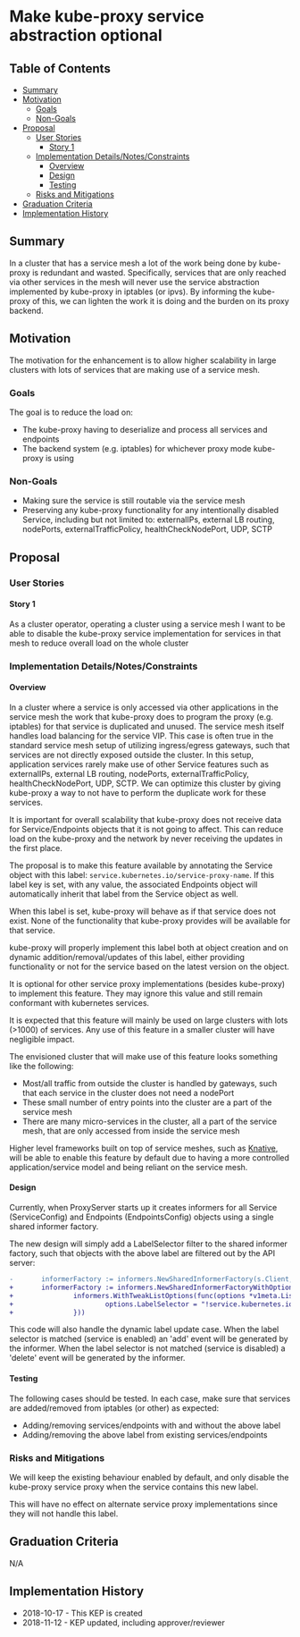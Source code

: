 # Make kube-proxy service abstraction optional

## Table of Contents

<!-- toc -->
- [Summary](#summary)
- [Motivation](#motivation)
  - [Goals](#goals)
  - [Non-Goals](#non-goals)
- [Proposal](#proposal)
  - [User Stories](#user-stories)
    - [Story 1](#story-1)
  - [Implementation Details/Notes/Constraints](#implementation-detailsnotesconstraints)
    - [Overview](#overview)
    - [Design](#design)
    - [Testing](#testing)
  - [Risks and Mitigations](#risks-and-mitigations)
- [Graduation Criteria](#graduation-criteria)
- [Implementation History](#implementation-history)
<!-- /toc -->

## Summary

In a cluster that has a service mesh a lot of the work being done by kube-proxy is redundant and wasted.
Specifically, services that are only reached via other services in the mesh will never use the service abstraction implemented by kube-proxy in iptables (or ipvs).
By informing the kube-proxy of this, we can lighten the work it is doing and the burden on its proxy backend.

## Motivation

The motivation for the enhancement is to allow higher scalability in large clusters with lots of services that are making use of a service mesh.

### Goals

The goal is to reduce the load on:
* The kube-proxy having to deserialize and process all services and endpoints
* The backend system (e.g. iptables) for whichever proxy mode kube-proxy is using

### Non-Goals

* Making sure the service is still routable via the service mesh
* Preserving any kube-proxy functionality for any intentionally disabled Service, including but not limited to: externalIPs, external LB routing, nodePorts, externalTrafficPolicy, healthCheckNodePort, UDP, SCTP

## Proposal

### User Stories

#### Story 1

As a cluster operator, operating a cluster using a service mesh I want to be able to disable the kube-proxy service implementation for services in that mesh to reduce overall load on the whole cluster

### Implementation Details/Notes/Constraints

#### Overview

In a cluster where a service is only accessed via other applications in the service mesh the work that kube-proxy does to program the proxy (e.g. iptables) for that service is duplicated and unused. The service mesh itself handles load balancing for the service VIP. This case is often true in the standard service mesh setup of utilizing ingress/egress gateways, such that services are not directly exposed outside the cluster. In this setup, application services rarely make use of other Service features such as externalIPs, external LB routing, nodePorts, externalTrafficPolicy, healthCheckNodePort, UDP, SCTP. We can optimize this cluster by giving kube-proxy a way to not have to perform the duplicate work for these services.

It is important for overall scalability that kube-proxy does not receive data for Service/Endpoints objects that it is not going to affect. This can reduce load on the kube-proxy and the network by never receiving the updates in the first place.

The proposal is to make this feature available by annotating the Service object with this label: `service.kubernetes.io/service-proxy-name`. If this label key is set, with any value, the associated Endpoints object will automatically inherit that label from the Service object as well.

When this label is set, kube-proxy will behave as if that service does not exist. None of the functionality that kube-proxy provides will be available for that service.

kube-proxy will properly implement this label both at object creation and on dynamic addition/removal/updates of this label, either providing functionality or not for the service based on the latest version on the object.

It is optional for other service proxy implementations (besides kube-proxy) to implement this feature. They may ignore this value and still remain conformant with kubernetes services.

It is expected that this feature will mainly be used on large clusters with lots (>1000) of services. Any use of this feature in a smaller cluster will have negligible impact.

The envisioned cluster that will make use of this feature looks something like the following:
* Most/all traffic from outside the cluster is handled by gateways, such that each service in the cluster does not need a nodePort
* These small number of entry points into the cluster are a part of the service mesh
* There are many micro-services in the cluster, all a part of the service mesh, that are only accessed from inside the service mesh

Higher level frameworks built on top of service meshes, such as [Knative](https://github.com/knative/docs), will be able to enable this feature by default due to having a more controlled application/service model and being reliant on the service mesh.

#### Design

Currently, when ProxyServer starts up it creates informers for all Service (ServiceConfig) and Endpoints (EndpointsConfig) objects using a single shared informer factory.

The new design will simply add a LabelSelector filter to the shared informer factory, such that objects with the above label are filtered out by the API server:
```diff
-       informerFactory := informers.NewSharedInformerFactory(s.Client, s.ConfigSyncPeriod)
+       informerFactory := informers.NewSharedInformerFactoryWithOptions(s.Client, s.ConfigSyncPeriod,
+               informers.WithTweakListOptions(func(options *v1meta.ListOptions) {
+                       options.LabelSelector = "!service.kubernetes.io/service-proxy-name"
+               }))
```

This code will also handle the dynamic label update case. When the label selector is matched (service is enabled) an 'add' event will be generated by the informer. When the label selector is not matched (service is disabled) a 'delete' event will be generated by the informer.

#### Testing

The following cases should be tested. In each case, make sure that services are added/removed from iptables (or other) as expected:
* Adding/removing services/endpoints with and without the above label
* Adding/removing the above label from existing services/endpoints

### Risks and Mitigations

We will keep the existing behaviour enabled by default, and only disable the kube-proxy service proxy when the service contains this new label.

This will have no effect on alternate service proxy implementations since they will not handle this label.

## Graduation Criteria

N/A

## Implementation History

- 2018-10-17 - This KEP is created
- 2018-11-12 - KEP updated, including approver/reviewer
